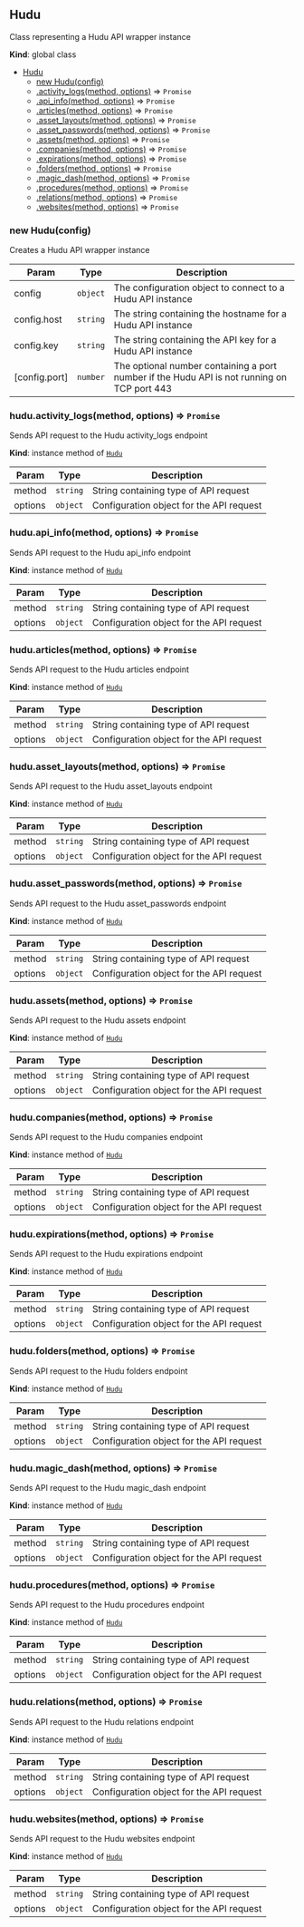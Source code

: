 <a name="Hudu"></a>

## Hudu
Class representing a Hudu API wrapper instance

**Kind**: global class  

* [Hudu](#Hudu)
    * [new Hudu(config)](#new_Hudu_new)
    * [.activity_logs(method, options)](#Hudu+activity_logs) ⇒ <code>Promise</code>
    * [.api_info(method, options)](#Hudu+api_info) ⇒ <code>Promise</code>
    * [.articles(method, options)](#Hudu+articles) ⇒ <code>Promise</code>
    * [.asset_layouts(method, options)](#Hudu+asset_layouts) ⇒ <code>Promise</code>
    * [.asset_passwords(method, options)](#Hudu+asset_passwords) ⇒ <code>Promise</code>
    * [.assets(method, options)](#Hudu+assets) ⇒ <code>Promise</code>
    * [.companies(method, options)](#Hudu+companies) ⇒ <code>Promise</code>
    * [.expirations(method, options)](#Hudu+expirations) ⇒ <code>Promise</code>
    * [.folders(method, options)](#Hudu+folders) ⇒ <code>Promise</code>
    * [.magic_dash(method, options)](#Hudu+magic_dash) ⇒ <code>Promise</code>
    * [.procedures(method, options)](#Hudu+procedures) ⇒ <code>Promise</code>
    * [.relations(method, options)](#Hudu+relations) ⇒ <code>Promise</code>
    * [.websites(method, options)](#Hudu+websites) ⇒ <code>Promise</code>

<a name="new_Hudu_new"></a>

### new Hudu(config)
Creates a Hudu API wrapper instance


| Param | Type | Description |
| --- | --- | --- |
| config | <code>object</code> | The configuration object to connect to a Hudu API instance |
| config.host | <code>string</code> | The string containing the hostname for a Hudu API instance |
| config.key | <code>string</code> | The string containing the API key for a Hudu API instance |
| [config.port] | <code>number</code> | The optional number containing a port number if the Hudu API is not running on TCP port 443 |

<a name="Hudu+activity_logs"></a>

### hudu.activity\_logs(method, options) ⇒ <code>Promise</code>
Sends API request to the Hudu activity_logs endpoint

**Kind**: instance method of [<code>Hudu</code>](#Hudu)  

| Param | Type | Description |
| --- | --- | --- |
| method | <code>string</code> | String containing type of API request |
| options | <code>object</code> | Configuration object for the API request |

<a name="Hudu+api_info"></a>

### hudu.api\_info(method, options) ⇒ <code>Promise</code>
Sends API request to the Hudu api_info endpoint

**Kind**: instance method of [<code>Hudu</code>](#Hudu)  

| Param | Type | Description |
| --- | --- | --- |
| method | <code>string</code> | String containing type of API request |
| options | <code>object</code> | Configuration object for the API request |

<a name="Hudu+articles"></a>

### hudu.articles(method, options) ⇒ <code>Promise</code>
Sends API request to the Hudu articles endpoint

**Kind**: instance method of [<code>Hudu</code>](#Hudu)  

| Param | Type | Description |
| --- | --- | --- |
| method | <code>string</code> | String containing type of API request |
| options | <code>object</code> | Configuration object for the API request |

<a name="Hudu+asset_layouts"></a>

### hudu.asset\_layouts(method, options) ⇒ <code>Promise</code>
Sends API request to the Hudu asset_layouts endpoint

**Kind**: instance method of [<code>Hudu</code>](#Hudu)  

| Param | Type | Description |
| --- | --- | --- |
| method | <code>string</code> | String containing type of API request |
| options | <code>object</code> | Configuration object for the API request |

<a name="Hudu+asset_passwords"></a>

### hudu.asset\_passwords(method, options) ⇒ <code>Promise</code>
Sends API request to the Hudu asset_passwords endpoint

**Kind**: instance method of [<code>Hudu</code>](#Hudu)  

| Param | Type | Description |
| --- | --- | --- |
| method | <code>string</code> | String containing type of API request |
| options | <code>object</code> | Configuration object for the API request |

<a name="Hudu+assets"></a>

### hudu.assets(method, options) ⇒ <code>Promise</code>
Sends API request to the Hudu assets endpoint

**Kind**: instance method of [<code>Hudu</code>](#Hudu)  

| Param | Type | Description |
| --- | --- | --- |
| method | <code>string</code> | String containing type of API request |
| options | <code>object</code> | Configuration object for the API request |

<a name="Hudu+companies"></a>

### hudu.companies(method, options) ⇒ <code>Promise</code>
Sends API request to the Hudu companies endpoint

**Kind**: instance method of [<code>Hudu</code>](#Hudu)  

| Param | Type | Description |
| --- | --- | --- |
| method | <code>string</code> | String containing type of API request |
| options | <code>object</code> | Configuration object for the API request |

<a name="Hudu+expirations"></a>

### hudu.expirations(method, options) ⇒ <code>Promise</code>
Sends API request to the Hudu expirations endpoint

**Kind**: instance method of [<code>Hudu</code>](#Hudu)  

| Param | Type | Description |
| --- | --- | --- |
| method | <code>string</code> | String containing type of API request |
| options | <code>object</code> | Configuration object for the API request |

<a name="Hudu+folders"></a>

### hudu.folders(method, options) ⇒ <code>Promise</code>
Sends API request to the Hudu folders endpoint

**Kind**: instance method of [<code>Hudu</code>](#Hudu)  

| Param | Type | Description |
| --- | --- | --- |
| method | <code>string</code> | String containing type of API request |
| options | <code>object</code> | Configuration object for the API request |

<a name="Hudu+magic_dash"></a>

### hudu.magic\_dash(method, options) ⇒ <code>Promise</code>
Sends API request to the Hudu magic_dash endpoint

**Kind**: instance method of [<code>Hudu</code>](#Hudu)  

| Param | Type | Description |
| --- | --- | --- |
| method | <code>string</code> | String containing type of API request |
| options | <code>object</code> | Configuration object for the API request |

<a name="Hudu+procedures"></a>

### hudu.procedures(method, options) ⇒ <code>Promise</code>
Sends API request to the Hudu procedures endpoint

**Kind**: instance method of [<code>Hudu</code>](#Hudu)  

| Param | Type | Description |
| --- | --- | --- |
| method | <code>string</code> | String containing type of API request |
| options | <code>object</code> | Configuration object for the API request |

<a name="Hudu+relations"></a>

### hudu.relations(method, options) ⇒ <code>Promise</code>
Sends API request to the Hudu relations endpoint

**Kind**: instance method of [<code>Hudu</code>](#Hudu)  

| Param | Type | Description |
| --- | --- | --- |
| method | <code>string</code> | String containing type of API request |
| options | <code>object</code> | Configuration object for the API request |

<a name="Hudu+websites"></a>

### hudu.websites(method, options) ⇒ <code>Promise</code>
Sends API request to the Hudu websites endpoint

**Kind**: instance method of [<code>Hudu</code>](#Hudu)  

| Param | Type | Description |
| --- | --- | --- |
| method | <code>string</code> | String containing type of API request |
| options | <code>object</code> | Configuration object for the API request |

